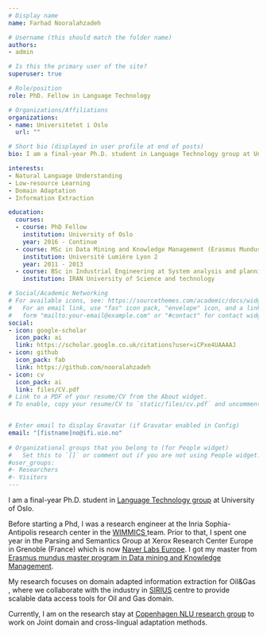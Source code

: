 ```yaml
---
# Display name
name: Farhad Nooralahzadeh

# Username (this should match the folder name)
authors:
- admin

# Is this the primary user of the site?
superuser: true

# Role/position
role: PhD. Fellow in Language Technology

# Organizations/Affiliations
organizations:
- name: Universitetet i Oslo
  url: ""

# Short bio (displayed in user profile at end of posts)
bio: I am a final-year Ph.D. student in Language Technology group at University of Oslo. Before starting a Phd,  I was a research engineer at the Inria Sophia-Antipolis research center in the WIMMICS team.  Prior to that, I spent one year in the Parsing and Semantics Group at Xerox Research Center Europe in Grenoble (France). I got my master from Erasmus mundus master program in Data mining and Knowledge Management. My research focuses on domain adapted information extraction for oil and gas , where we collaborate with the industry in SIRIUS centre to provide scalable data access tools for oil and gas domain. Currently, I am on the research stay at Copenhagen NLU research group to work on Joint domain and cross-lingual adaptation methods.

interests:
- Natural Language Understanding
- Low-resource Learning
- Domain Adaptation
- Information Extraction

education:
  courses:
  - course: PhD Fellow
    institution: University of Oslo
    year: 2016 - Continue
  - course: MSc in Data Mining and Knowledge Management (Erasmus Mundus programe)
    institution: Université Lumière Lyon 2
    year: 2011 - 2013
  - course: BSc in Industrial Engineering at System analysis and planning
    institution: IRAN University of Science and technology

# Social/Academic Networking
# For available icons, see: https://sourcethemes.com/academic/docs/widgets/#icons
#   For an email link, use "fas" icon pack, "envelope" icon, and a link in the
#   form "mailto:your-email@example.com" or "#contact" for contact widget.
social:
- icon: google-scholar
  icon_pack: ai
  link: https://scholar.google.co.uk/citations?user=iCPxe4UAAAAJ
- icon: github
  icon_pack: fab
  link: https://github.com/nooralahzadeh
- icon: cv
  icon_pack: ai
  link: files/CV.pdf
# Link to a PDF of your resume/CV from the About widget.
# To enable, copy your resume/CV to `static/files/cv.pdf` and uncomment the lines below.  


# Enter email to display Gravatar (if Gravatar enabled in Config)
email: "[fistname]no@ifi.uio.no"
  
# Organizational groups that you belong to (for People widget)
#   Set this to `[]` or comment out if you are not using People widget.  
#user_groups:
#- Researchers
#- Visitors
---
```


I am a final-year Ph.D. student in <a href='https://www.mn.uio.no/ifi/english/research/groups/ltg/'>Language Technology group</a> at University of Oslo. 

Before starting a Phd,  I was a research engineer at the Inria Sophia-Antipolis research center in the <a href="https://team.inria.fr/wimmics/">WIMMICS </a> team.  Prior to that, I spent one year in the Parsing and Semantics Group at Xerox Research Center Europe in Grenoble (France) which is now <a href="https://europe.naverlabs.com/">Naver Labs Europe</a>. I got my master from <a  href="http://www.em-dmkm.eu/">Erasmus mundus master program in Data mining and Knowledge Management</a>. 

My research focuses on domain adapted information extraction for Oil&Gas , where we collaborate with the industry in <a href="https://sirius-labs.no/">SIRIUS</a> centre to provide scalable data access tools for Oil and Gas domain. 

Currently, I am on the research stay at <a href="https://copenlu.github.io/">Copenhagen NLU research group</a> to work on Joint domain and cross-lingual adaptation methods.